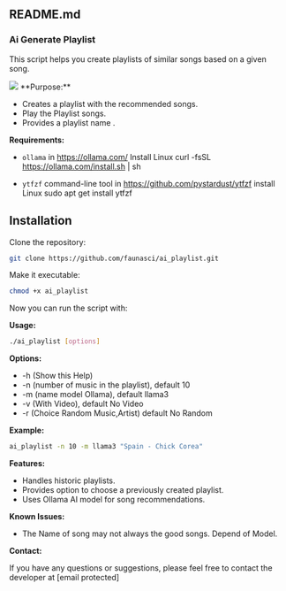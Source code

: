 ## README.md

### Ai Generate Playlist

This script helps you create playlists of similar songs based on a given song. 

<img src="./assets/tty.gif"/>
**Purpose:**

- Creates a playlist with the recommended songs.
- Play the Playlist songs.
- Provides a playlist name .

**Requirements:**

- `ollama` in https://ollama.com/
	Install Linux
	curl -fsSL https://ollama.com/install.sh | sh
	
- `ytfzf` command-line tool in https://github.com/pystardust/ytfzf
	install Linux 
	sudo apt get install ytfzf

## Installation

Clone the repository:

```bash
git clone https://github.com/faunasci/ai_playlist.git
```

Make it executable:

```bash
chmod +x ai_playlist
```

Now you can run the script with:

**Usage:** 

```bash
./ai_playlist [options]
```

**Options:**

- -h (Show this Help)
- -n (number of music in the playlist), default 10
- -m (name model Ollama), default llama3
- -v (With Video), default No Video 
- -r (Choice Random Music,Artist) default No Random

**Example:**

```bash
ai_playlist -n 10 -m llama3 "Spain - Chick Corea"
```

**Features:**

- Handles historic playlists.
- Provides option to choose a previously created playlist.
- Uses Ollama AI model for song recommendations.

**Known Issues:**

- The Name of song may not always the good songs. Depend of Model.

**Contact:**

If you have any questions or suggestions, please feel free to contact the developer at [email protected]

